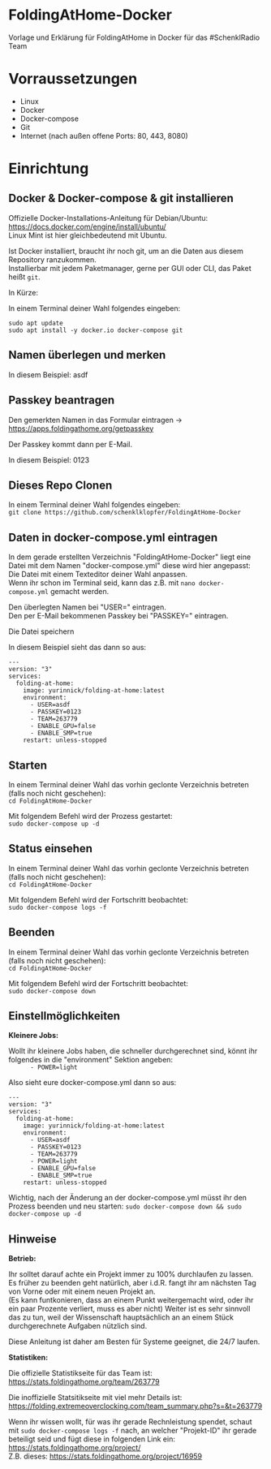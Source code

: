 # FoldingAtHome-Docker

Vorlage und Erklärung für FoldingAtHome in Docker für das #SchenklRadio Team

# Vorraussetzungen

- Linux
- Docker
- Docker-compose
- Git
- Internet (nach außen offene Ports: 80, 443, 8080)

# Einrichtung

## Docker & Docker-compose & git installieren

Offizielle Docker-Installations-Anleitung für Debian/Ubuntu: https://docs.docker.com/engine/install/ubuntu/  
Linux Mint ist hier gleichbedeutend mit Ubuntu.

Ist Docker installiert, braucht ihr noch git, um an die Daten aus diesem Repository ranzukommen.  
Installierbar mit jedem Paketmanager, gerne per GUI oder CLI, das Paket heißt `git`.  

In Kürze:

In einem Terminal deiner Wahl folgendes eingeben:  
```
sudo apt update
sudo apt install -y docker.io docker-compose git
```

## Namen überlegen und merken

In diesem Beispiel: asdf

## Passkey beantragen

Den gemerkten Namen in das Formular eintragen
-> https://apps.foldingathome.org/getpasskey

Der Passkey kommt dann per E-Mail.

In diesem Beispiel: 0123

## Dieses Repo Clonen

In einem Terminal deiner Wahl folgendes eingeben:  
`git clone https://github.com/schenklklopfer/FoldingAtHome-Docker`

## Daten in docker-compose.yml eintragen

In dem gerade erstellten Verzeichnis "FoldingAtHome-Docker" liegt eine Datei mit dem Namen "docker-compose.yml" diese wird hier angepasst:  
Die Datei mit einem Texteditor deiner Wahl anpassen.  
Wenn ihr schon im Terminal seid, kann das z.B. mit `nano docker-compose.yml` gemacht werden.  

Den überlegten Namen bei "USER=" eintragen.  
Den per E-Mail bekommenen Passkey bei "PASSKEY=" eintragen.

Die Datei speichern

In diesem Beispiel sieht das dann so aus:
```
---
version: "3"
services:
  folding-at-home:
    image: yurinnick/folding-at-home:latest
    environment:
      - USER=asdf
      - PASSKEY=0123
      - TEAM=263779
      - ENABLE_GPU=false
      - ENABLE_SMP=true
    restart: unless-stopped
```
## Starten

In einem Terminal deiner Wahl das vorhin geclonte Verzeichnis betreten (falls noch nicht geschehen):  
`cd FoldingAtHome-Docker`

Mit folgendem Befehl wird der Prozess gestartet:  
`sudo docker-compose up -d`

## Status einsehen

In einem Terminal deiner Wahl das vorhin geclonte Verzeichnis betreten (falls noch nicht geschehen):  
`cd FoldingAtHome-Docker`

Mit folgendem Befehl wird der Fortschritt beobachtet:  
`sudo docker-compose logs -f`

## Beenden

In einem Terminal deiner Wahl das vorhin geclonte Verzeichnis betreten (falls noch nicht geschehen):  
`cd FoldingAtHome-Docker`

Mit folgendem Befehl wird der Fortschritt beobachtet:  
`sudo docker-compose down`


## Einstellmöglichkeiten

**Kleinere Jobs:**  

Wollt ihr kleinere Jobs haben, die schneller durchgerechnet sind, könnt ihr folgendes in die "environment" Sektion angeben:  
`      - POWER=light`

Also sieht eure docker-compose.yml dann so aus:  

```
---
version: "3"
services:
  folding-at-home:
    image: yurinnick/folding-at-home:latest
    environment:
      - USER=asdf
      - PASSKEY=0123
      - TEAM=263779
      - POWER=light
      - ENABLE_GPU=false
      - ENABLE_SMP=true
    restart: unless-stopped
```

Wichtig, nach der Änderung an der docker-compose.yml müsst ihr den Prozess beenden und neu starten:
`sudo docker-compose down && sudo docker-compose up -d`

## Hinweise

**Betrieb:**  

Ihr solltet darauf achte ein Projekt immer zu 100% durchlaufen zu lassen.  
Es früher zu beenden geht natürlich, aber i.d.R. fangt ihr am nächsten Tag von Vorne oder mit einem neuen Projekt an.  
(Es kann funtkonieren, dass an einem Punkt weitergemacht wird, oder ihr ein paar Prozente verliert, muss es aber nicht)
Weiter ist es sehr sinnvoll das zu tun, weil der Wissenschaft hauptsächlich an an einem Stück durchgerechnete Aufgaben nützlich sind.

Diese Anleitung ist daher am Besten für Systeme geeignet, die 24/7 laufen.

**Statistiken:**

Die offizielle Statistikseite für das Team ist: https://stats.foldingathome.org/team/263779

Die inoffizielle Statsitikseite mit viel mehr Details ist: https://folding.extremeoverclocking.com/team_summary.php?s=&t=263779

Wenn ihr wissen wollt, für was ihr gerade Rechnleistung spendet, schaut mit `sudo docker-compose logs -f` nach, an welcher "Projekt-ID" ihr gerade beteiligt seid und fügt diese in folgenden Link ein: https://stats.foldingathome.org/project/<ID>  
Z.B. dieses: https://stats.foldingathome.org/project/16959
